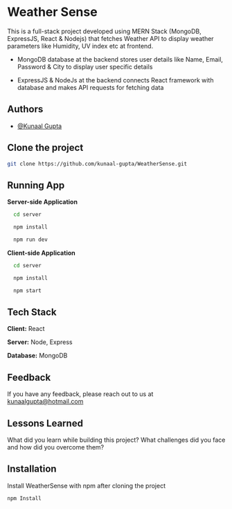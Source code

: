 
# Weather Sense

This is a full-stack project developed using MERN Stack (MongoDB, ExpressJS, React & Nodejs) that fetches Weather API to display weather parameters like Humidity, UV index etc at frontend. 
			
- MongoDB database at the backend stores user details like Name, Email, Password & City to display user specific details

- ExpressJS & NodeJs at the backend connects React framework with database and makes API requests for fetching data

## Authors

- [@Kunaal Gupta](https://github.com/kunaal-gupta)




## Clone the project

```bash
git clone https://github.com/kunaal-gupta/WeatherSense.git
```


## Running App

**Server-side Application**

```bash
  cd server
```

```bash
  npm install
```

```bash
  npm run dev
```

**Client-side Application**

```bash
  cd server
```

```bash
  npm install
```

```bash
  npm start
```


## Tech Stack

**Client:** React

**Server:** Node, Express 

**Database:** MongoDB


## Feedback

If you have any feedback, please reach out to us at kunaalgupta@hotmail.com


## Lessons Learned

What did you learn while building this project? What challenges did you face and how did you overcome them?


## Installation

Install WeatherSense with npm after cloning the project

```bash
npm Install

```
    
